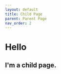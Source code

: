 ```yaml
---
layout: default
title: Child Page
parent: Parent Page
nav_order: 2
---
```


# Hello

## I'm a child page.
